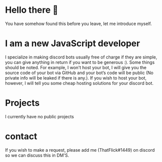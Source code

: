 # Hello there 👋

You have somehow found this before you leave, let me introduce myself.

# I am a new JavaScript developer 
I specialize in making discord bots usually free of charge if they are simple, you can give anything in return if you want to be generous :). Some things should be noted. For example, I won't host your bot, I will give you the source code of your bot via GitHub and your bot’s code will be public (No private info will be leaked if there is any.). If you wish to host your bot, however, I will tell you some cheap hosting solutions for your discord bot.

# Projects
I currently have no public projects 
# contact 

If you wish to make a request, please add me (ThatFlick#1449) on discord so we can discuss this in DM'S.



